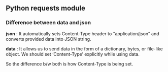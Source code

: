 ## Python requests module

### Difference between data and json

**json** : It automatically sets Content-Type header to “application/json” and converts provided data into JSON string.

**data** : It allows us to send data in the form of a dictionary, bytes, or file-like object. We should set ‘Content-Type’ explicitly while using data.

So the difference b/w both is how Content-Type is being set.